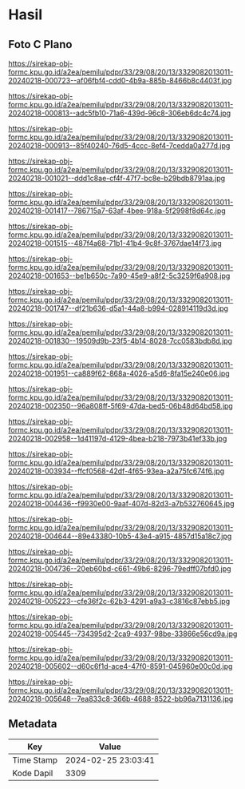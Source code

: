 # Hasil

## Foto C Plano

https://sirekap-obj-formc.kpu.go.id/a2ea/pemilu/pdpr/33/29/08/20/13/3329082013011-20240218-000723--af06fbf4-cdd0-4b9a-885b-8466b8c4403f.jpg

https://sirekap-obj-formc.kpu.go.id/a2ea/pemilu/pdpr/33/29/08/20/13/3329082013011-20240218-000813--adc5fb10-71a6-439d-96c8-306eb6dc4c74.jpg

https://sirekap-obj-formc.kpu.go.id/a2ea/pemilu/pdpr/33/29/08/20/13/3329082013011-20240218-000913--85f40240-76d5-4ccc-8ef4-7cedda0a277d.jpg

https://sirekap-obj-formc.kpu.go.id/a2ea/pemilu/pdpr/33/29/08/20/13/3329082013011-20240218-001021--ddd1c8ae-cf4f-47f7-bc8e-b29bdb8791aa.jpg

https://sirekap-obj-formc.kpu.go.id/a2ea/pemilu/pdpr/33/29/08/20/13/3329082013011-20240218-001417--786715a7-63af-4bee-918a-5f2998f8d64c.jpg

https://sirekap-obj-formc.kpu.go.id/a2ea/pemilu/pdpr/33/29/08/20/13/3329082013011-20240218-001515--487f4a68-71b1-41b4-9c8f-3767dae14f73.jpg

https://sirekap-obj-formc.kpu.go.id/a2ea/pemilu/pdpr/33/29/08/20/13/3329082013011-20240218-001653--be1b650c-7a90-45e9-a8f2-5c3259f6a908.jpg

https://sirekap-obj-formc.kpu.go.id/a2ea/pemilu/pdpr/33/29/08/20/13/3329082013011-20240218-001747--df21b636-d5a1-44a8-b994-028914119d3d.jpg

https://sirekap-obj-formc.kpu.go.id/a2ea/pemilu/pdpr/33/29/08/20/13/3329082013011-20240218-001830--19509d9b-23f5-4b14-8028-7cc0583bdb8d.jpg

https://sirekap-obj-formc.kpu.go.id/a2ea/pemilu/pdpr/33/29/08/20/13/3329082013011-20240218-001951--ca889f62-868a-4026-a5d6-8fa15e240e06.jpg

https://sirekap-obj-formc.kpu.go.id/a2ea/pemilu/pdpr/33/29/08/20/13/3329082013011-20240218-002350--96a808ff-5f69-47da-bed5-06b48d64bd58.jpg

https://sirekap-obj-formc.kpu.go.id/a2ea/pemilu/pdpr/33/29/08/20/13/3329082013011-20240218-002958--1d41197d-4129-4bea-b218-7973b41ef33b.jpg

https://sirekap-obj-formc.kpu.go.id/a2ea/pemilu/pdpr/33/29/08/20/13/3329082013011-20240218-003934--ffcf0568-42df-4f65-93ea-a2a75fc674f6.jpg

https://sirekap-obj-formc.kpu.go.id/a2ea/pemilu/pdpr/33/29/08/20/13/3329082013011-20240218-004436--f9930e00-9aaf-407d-82d3-a7b532760645.jpg

https://sirekap-obj-formc.kpu.go.id/a2ea/pemilu/pdpr/33/29/08/20/13/3329082013011-20240218-004644--89e43380-10b5-43e4-a915-4857d15a18c7.jpg

https://sirekap-obj-formc.kpu.go.id/a2ea/pemilu/pdpr/33/29/08/20/13/3329082013011-20240218-004736--20eb60bd-c661-49b6-8296-79edff07bfd0.jpg

https://sirekap-obj-formc.kpu.go.id/a2ea/pemilu/pdpr/33/29/08/20/13/3329082013011-20240218-005223--cfe36f2c-62b3-4291-a9a3-c3816c87ebb5.jpg

https://sirekap-obj-formc.kpu.go.id/a2ea/pemilu/pdpr/33/29/08/20/13/3329082013011-20240218-005445--734395d2-2ca9-4937-98be-33866e56cd9a.jpg

https://sirekap-obj-formc.kpu.go.id/a2ea/pemilu/pdpr/33/29/08/20/13/3329082013011-20240218-005602--d60c6f1d-ace4-47f0-8591-045960e00c0d.jpg

https://sirekap-obj-formc.kpu.go.id/a2ea/pemilu/pdpr/33/29/08/20/13/3329082013011-20240218-005648--7ea833c8-366b-4688-8522-bb96a7131136.jpg


## Metadata

| Key        | Value               |
| ---------- | ------------------- |
| Time Stamp | 2024-02-25 23:03:41 |
| Kode Dapil | 3309                |



